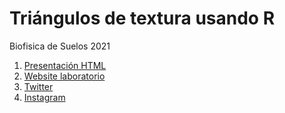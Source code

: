 # Triángulos de textura usando R
Biofisica de Suelos 2021

1. [Presentación HTML](https://saryace.github.io/flipbook_soiltexture/#1)
2. [Website laboratorio](https://biofisica.ing.puc.cl)
3. [Twitter](https://twitter.com/soilbiophysics1)
4. [Instagram](https://www.instagram.com/soilbiophysicslab)

